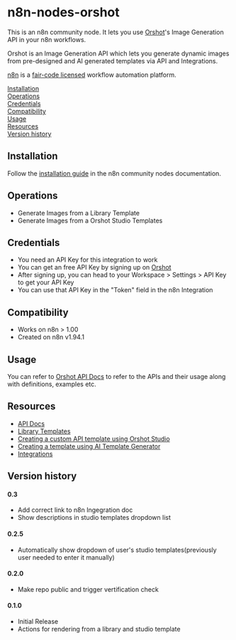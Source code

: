 # n8n-nodes-orshot

This is an n8n community node. It lets you use [Orshot](https://orshot.com)'s Image Generation API in your n8n workflows.

Orshot is an Image Generation API which lets you generate dynamic images from pre-designed and AI generated templates via API and Integrations.

[n8n](https://n8n.io/) is a [fair-code licensed](https://docs.n8n.io/reference/license/) workflow automation platform.

[Installation](#installation)  
[Operations](#operations)  
[Credentials](#credentials) <!-- delete if no auth needed -->  
[Compatibility](#compatibility)  
[Usage](#usage) <!-- delete if not using this section -->  
[Resources](#resources)  
[Version history](#version-history) <!-- delete if not using this section -->

## Installation

Follow the [installation guide](https://docs.n8n.io/integrations/community-nodes/installation/) in the n8n community nodes documentation.

## Operations

- Generate Images from a Library Template
- Generate Images from a Orshot Studio Templates

## Credentials

- You need an API Key for this integration to work
- You can get an free API Key by signing up on [Orshot](https://orshot.com)
- After signing up, you can head to your Workspace > Settings > API Key to get your API Key
- You can use that API Key in the "Token" field in the n8n Integration

## Compatibility

- Works on n8n > 1.00
- Created on n8n v1.94.1

## Usage

You can refer to [Orshot API Docs](https://orshot.com/docs) to refer to the APIs and their usage along with definitions, examples etc.

## Resources

- [API Docs](https://orshot.com/docs)
- [Library Templates](https://orshot.com/templates)
- [Creating a custom API template using Orshot Studio](https://orshot.com/features/orshot-studio)
- [Creating a template using AI Template Generator](https://orshot.com/features/ai-template-generator)
- [Integrations](https://orshot.com/integrations)

## Version history

#### 0.3

- Add correct link to n8n Ingegration doc
- Show descriptions in studio templates dropdown list

#### 0.2.5

- Automatically show dropdown of user's studio templates(previously user needed to enter it manually)

#### 0.2.0

- Make repo public and trigger vertification check

#### 0.1.0

- Initial Release
- Actions for rendering from a library and studio template
